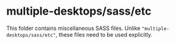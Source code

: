 # multiple-desktops/sass/etc

This folder contains miscellaneous SASS files. Unlike `"multiple-desktops/sass/etc"`, these files
need to be used explicitly.
